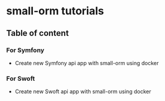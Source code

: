 # small-orm tutorials

## Table of content

### For Symfony

* Create new Symfony api app with small-orm using docker

### For Swoft

* Create new Swoft api app with small-orm using docker